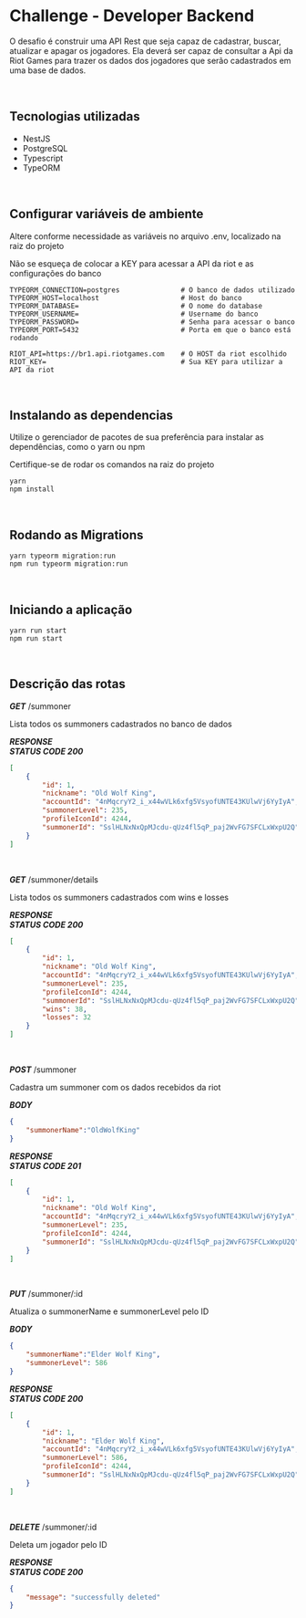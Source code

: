 # Challenge - Developer Backend

O desafio é construir uma API Rest que seja capaz de cadastrar, buscar, atualizar e apagar os jogadores. Ela deverá ser capaz de consultar a Api da Riot Games para trazer os dados dos jogadores que serão cadastrados em uma base de dados.

<br>

## Tecnologias utilizadas

* NestJS
* PostgreSQL
* Typescript
* TypeORM

<br>

## Configurar variáveis de ambiente

<p>Altere conforme necessidade as variáveis no arquivo .env, localizado na raiz do projeto</p>
<p>Não se esqueça de colocar a KEY para acessar a API da riot e as configurações do banco</p>

```
TYPEORM_CONNECTION=postgres               # O banco de dados utilizado
TYPEORM_HOST=localhost                    # Host do banco
TYPEORM_DATABASE=                         # O nome do database
TYPEORM_USERNAME=                         # Username do banco
TYPEORM_PASSWORD=                         # Senha para acessar o banco
TYPEORM_PORT=5432                         # Porta em que o banco está rodando

RIOT_API=https://br1.api.riotgames.com    # O HOST da riot escolhido
RIOT_KEY=                                 # Sua KEY para utilizar a API da riot  
```

<br>

## Instalando as dependencias
<p>Utilize o gerenciador de pacotes de sua preferência para instalar as dependências, como o yarn ou npm</p>
<p>Certifique-se de rodar os comandos na raiz do projeto</p>

```
yarn
npm install
```

<br>

## Rodando as Migrations

```
yarn typeorm migration:run
npm run typeorm migration:run
```

<br>

## Iniciando a aplicação

```
yarn run start
npm run start
```

<br>

## Descrição das rotas

***GET*** /summoner
<p>Lista todos os summoners cadastrados no banco de dados</p>

***RESPONSE*** <br>
***STATUS CODE 200***

```Json
[
    {
        "id": 1,
        "nickname": "Old Wolf King",
        "accountId": "4nMqcryY2_i_x44wVLk6xfg5VsyofUNTE43KUlwVj6YyIyA",
        "summonerLevel": 235,
        "profileIconId": 4244,
        "summonerId": "SslHLNxNxQpMJcdu-qUz4fl5qP_paj2WvFG7SFCLxWxpU2Q"
    }
]
```

<br>

***GET*** /summoner/details
<p>Lista todos os summoners cadastrados com wins e losses</p>

***RESPONSE***  <br>
***STATUS CODE 200***

```Json
[
    {
        "id": 1,
        "nickname": "Old Wolf King",
        "accountId": "4nMqcryY2_i_x44wVLk6xfg5VsyofUNTE43KUlwVj6YyIyA",
        "summonerLevel": 235,
        "profileIconId": 4244,
        "summonerId": "SslHLNxNxQpMJcdu-qUz4fl5qP_paj2WvFG7SFCLxWxpU2Q",
        "wins": 38,
        "losses": 32
    }
]
```

<br>

***POST*** /summoner
<p>Cadastra um summoner com os dados recebidos da riot</p>

***BODY***

```Json
{
	"summonerName":"OldWolfKing"
}
```

***RESPONSE***  <br>
***STATUS CODE 201***

```Json
[
    {
        "id": 1,
        "nickname": "Old Wolf King",
        "accountId": "4nMqcryY2_i_x44wVLk6xfg5VsyofUNTE43KUlwVj6YyIyA",
        "summonerLevel": 235,
        "profileIconId": 4244,
        "summonerId": "SslHLNxNxQpMJcdu-qUz4fl5qP_paj2WvFG7SFCLxWxpU2Q"
    }
]
```

<br>

***PUT*** /summoner/:id
<p>Atualiza o summonerName e summonerLevel pelo ID</p>

***BODY***

```Json
{
	"summonerName":"Elder Wolf King",
    "summonerLevel": 586
}
```

***RESPONSE***  <br>
***STATUS CODE 200***

```Json
[
    {
        "id": 1,
        "nickname": "Elder Wolf King",
        "accountId": "4nMqcryY2_i_x44wVLk6xfg5VsyofUNTE43KUlwVj6YyIyA",
        "summonerLevel": 586,
        "profileIconId": 4244,
        "summonerId": "SslHLNxNxQpMJcdu-qUz4fl5qP_paj2WvFG7SFCLxWxpU2Q"
    }
]
```

<br>

***DELETE*** /summoner/:id
<p>Deleta um jogador pelo ID</p>

***RESPONSE*** <br>
***STATUS CODE 200***

```Json
{
    "message": "successfully deleted"
}
```
